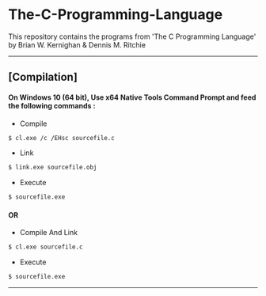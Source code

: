 # The-C-Programming-Language
This repository contains the programs from 'The C Programming Language' by Brian W. Kernighan &amp; Dennis M. Ritchie

---
## [Compilation]

#### On Windows 10 (64 bit), Use x64 Native Tools Command Prompt and feed the following commands : 
- Compile
```sh 
$ cl.exe /c /EHsc sourcefile.c 
```
- Link
```sh
$ link.exe sourcefile.obj
```
- Execute
```sh
$ sourcefile.exe
```

#### OR
- Compile And Link  
```sh 
$ cl.exe sourcefile.c 
```
- Execute
```sh
$ sourcefile.exe
```
---
